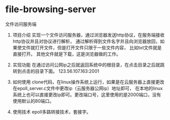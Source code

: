 # file-browsing-server
文件访问服务端
1. 项目介绍
实现一个文件访问服务器，通过浏览器发送http协议，在服务端接收http协议并且对协议进行解析，
通过解析得到文件名字并且向浏览器放回，如果使文件就打开文件，但是打开文件只限于一些文件内容，
比如txt文件就是直接打开。 其他文件就是下载，这是浏览器做的工作。

2. 实现功能
在通过访问公网ip之后就返回系统中的根目录，在点击目录之后就跳转到点击的目录下面。
123.56.107.163:2001

3. 如何使用
clone代码，在linux操作系统上运行，如果是在云服务器上直接更改在epoll_server.c文件中更改ip（云服务器公网ip）地址即可，
在本地的linux系统上也可以直接更改ip即可。更改端口号，这里使用的是2000端口，没有使用默认的80端口。

4. 使用技术
epoll多路转接技术，套接字。
